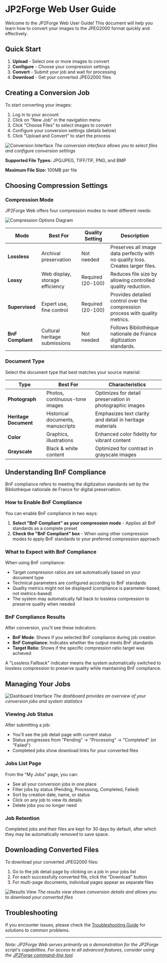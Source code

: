 # JP2Forge Web User Guide

Welcome to the JP2Forge Web User Guide! This document will help you learn how to convert your images to the JPEG2000 format quickly and effectively.

## Quick Start

1. **Upload** - Select one or more images to convert
2. **Configure** - Choose your compression settings 
3. **Convert** - Submit your job and wait for processing
4. **Download** - Get your converted JPEG2000 files

## Creating a Conversion Job

To start converting your images:

1. Log in to your account
2. Click on "New Job" in the navigation menu
3. Click "Choose Files" to select images to convert
4. Configure your conversion settings (details below)
5. Click "Upload and Convert" to start the process

![Conversion Interface](../static/images/docs/jp2forge_conversion.png)
*The conversion interface allows you to select files and configure conversion settings*

**Supported File Types:** JPG/JPEG, TIFF/TIF, PNG, and BMP

**Maximum File Size:** 100MB per file

## Choosing Compression Settings

### Compression Mode

JP2Forge Web offers four compression modes to meet different needs:

![Compression Options Diagram](/static/images/docs/compression-options.jpg)

| Mode | Best For | Quality Setting | Description |
|------|----------|----------------|-------------|
| **Lossless** | Archival preservation | Not needed | Preserves all image data perfectly with no quality loss. Creates larger files. |
| **Lossy** | Web display, storage efficiency | Required (20-100) | Reduces file size by allowing controlled quality reduction. |
| **Supervised** | Expert use, fine control | Required (20-100) | Provides detailed control over the compression process with quality metrics. |
| **BnF Compliant** | Cultural heritage submissions | Not needed | Follows Bibliothèque nationale de France digitization standards. |

### Document Type

Select the document type that best matches your source material:

| Type | Best For | Characteristics |
|------|----------|----------------|
| **Photograph** | Photos, continuous-tone images | Optimizes for detail preservation in photographic images |
| **Heritage Document** | Historical documents, manuscripts | Emphasizes text clarity and detail in heritage materials |
| **Color** | Graphics, illustrations | Enhanced color fidelity for vibrant content |
| **Grayscale** | Black & white content | Optimized for contrast in grayscale images |

## Understanding BnF Compliance

BnF compliance refers to meeting the digitization standards set by the Bibliothèque nationale de France for digital preservation.

### How to Enable BnF Compliance

You can enable BnF compliance in two ways:

1. **Select "BnF Compliant" as your compression mode** - Applies all BnF standards as a complete preset
2. **Check the "BnF Compliant" box** - When using other compression modes to apply BnF standards to your preferred compression approach

### What to Expect with BnF Compliance

When using BnF compliance:

- Target compression ratios are set automatically based on your document type
- Technical parameters are configured according to BnF standards
- Quality metrics might not be displayed (compliance is parameter-based, not metrics-based)
- The system may automatically fall back to lossless compression to preserve quality when needed

### BnF Compliance Results

After conversion, you'll see these indicators:

- **BnF Mode**: Shows if you selected BnF compliance during job creation
- **BnF Compliance**: Indicates whether the output meets BnF standards
- **Target Ratio**: Shows if the specific compression ratio target was achieved

A "Lossless Fallback" indicator means the system automatically switched to lossless compression to preserve quality while maintaining BnF compliance.

## Managing Your Jobs

![Dashboard Interface](../static/images/docs/jp2forge_dashboard.png)
*The dashboard provides an overview of your conversion jobs and system statistics*

### Viewing Job Status

After submitting a job:

- You'll see the job detail page with current status
- Status progresses from "Pending" → "Processing" → "Completed" (or "Failed") 
- Completed jobs show download links for your converted files

### Jobs List Page

From the "My Jobs" page, you can:

- See all your conversion jobs in one place
- Filter jobs by status (Pending, Processing, Completed, Failed)
- Sort by creation date, name, or status
- Click on any job to view its details
- Delete jobs you no longer need

### Job Retention

Completed jobs and their files are kept for 30 days by default, after which they may be automatically removed to save space.

## Downloading Converted Files

To download your converted JPEG2000 files:

1. Go to the job detail page by clicking on a job in your jobs list
2. For each successfully converted file, click the "Download" button
3. For multi-page documents, individual pages appear as separate files

![Results View](../static/images/docs/jp2forge_results.png)
*The results view shows conversion details and allows you to download your converted files*

## Troubleshooting

If you encounter issues, please check the [Troubleshooting Guide](/docs/troubleshooting/) for solutions to common problems.

---

*Note: JP2Forge Web serves primarily as a demonstration for the JP2Forge script's capabilities. For access to all advanced features, consider using the [JP2Forge command-line tool](https://github.com/xy-liao/jp2forge).*